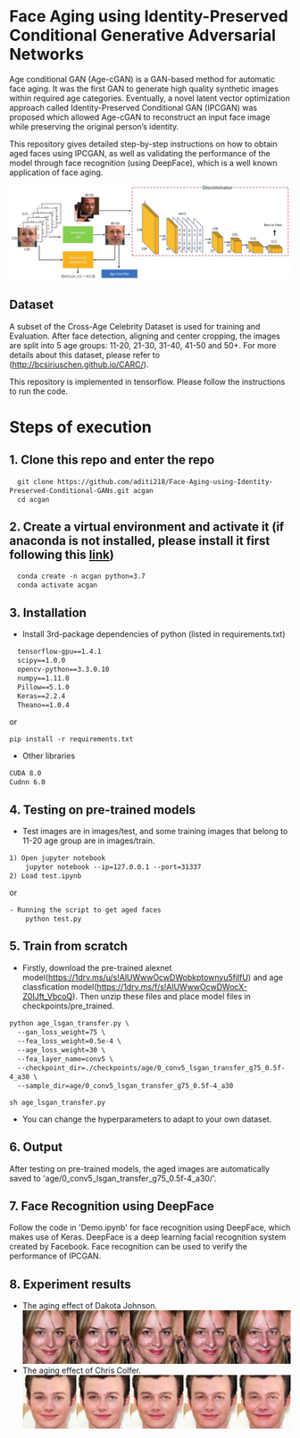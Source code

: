 # Face Aging using Identity-Preserved Conditional Generative Adversarial Networks 
Age conditional GAN (Age-cGAN) is a GAN-based method for automatic face aging. It was the first GAN to generate high quality synthetic images within required age categories. 
Eventually, a novel latent vector optimization approach called Identity-Preserved Conditional GAN (IPCGAN) was proposed which allowed Age-cGAN to reconstruct an input face image while preserving the original person’s identity.

This repository gives detailed step-by-step instructions on how to obtain aged faces using IPCGAN, as well as validating the performance of the model through
face recognition (using DeepFace), which is a well known application of face aging.

![scalars_framework](images/framework.JPG)
## Dataset
A subset of the Cross-Age Celebrity Dataset is used for training and Evaluation. 
After face detection, aligning and center cropping, the images are split into 5 age groups: 11-20, 21-30, 31-40, 41-50 and 50+.
For more details about this dataset, please refer to (http://bcsiriuschen.github.io/CARC/).

This repository is implemented in tensorflow. Please follow the instructions to run the code.
# Steps of execution
## 1. Clone this repo and enter the repo
  
      git clone https://github.com/aditi218/Face-Aging-using-Identity-Preserved-Conditional-GANs.git acgan
      cd acgan

## 2. Create a virtual environment and activate it (if anaconda is not installed, please install it first following this [link](https://docs.anaconda.com/anaconda/install/))
      
      conda create -n acgan python=3.7
      conda activate acgan

## 3. Installation
* Install 3rd-package dependencies of python (listed in requirements.txt)
```
  tensorflow-gpu==1.4.1
  scipy==1.0.0
  opencv-python==3.3.0.10
  numpy==1.11.0
  Pillow==5.1.0
  Keras==2.2.4
  Theano==1.0.4
```
   or
```shell
pip install -r requirements.txt
```
* Other libraries
```code
CUDA 8.0
Cudnn 6.0
```

## 4. Testing on pre-trained models
* Test images are in images/test, and some training images that belong to 11-20 age group are in images/train.
```
1) Open jupyter notebook 
    jupyter notebook --ip=127.0.0.1 --port=31337
2) Load test.ipynb
```
or
```
- Running the script to get aged faces
    python test.py
```
## 5. Train from scratch

* Firstly, download the pre-trained alexnet model(https://1drv.ms/u/s!AlUWwwOcwDWobkptownyu5fjlfU) and age classfication model(https://1drv.ms/f/s!AlUWwwOcwDWocX-Z0IJft_VbcoQ). Then unzip these files and place model files in checkpoints/pre_trained.
```
python age_lsgan_transfer.py \
  --gan_loss_weight=75 \
  --fea_loss_weight=0.5e-4 \
  --age_loss_weight=30 \
  --fea_layer_name=conv5 \
  --checkpoint_dir=./checkpoints/age/0_conv5_lsgan_transfer_g75_0.5f-4_a30 \
  --sample_dir=age/0_conv5_lsgan_transfer_g75_0.5f-4_a30 
```
```
sh age_lsgan_transfer.py
```
* You can change the hyperparameters to adapt to your own dataset.

## 6. Output
After testing on pre-trained models, the aged images are automatically saved to 'age/0_conv5_lsgan_transfer_g75_0.5f-4_a30/'.

## 7. Face Recognition using DeepFace
Follow the code in 'Demo.ipynb' for face recognition using DeepFace, which makes use of Keras.
DeepFace is a deep learning facial recognition system created by Facebook. Face recognition can be used to verify the performance 
of IPCGAN.

## 8. Experiment results
* The aging effect of Dakota Johnson. ![dakota_johnson](images/Dakota_Johnson.jpg)
* The aging effect of Chris Colfer.![chris_colfer](images/Chris_Colfer.jpg)




